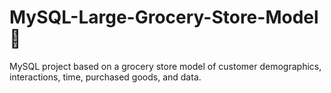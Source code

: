 # MySQL-Large-Grocery-Store-Model :department_store:

MySQL project based on a grocery store model of customer demographics, interactions, time, purchased goods, and data.
